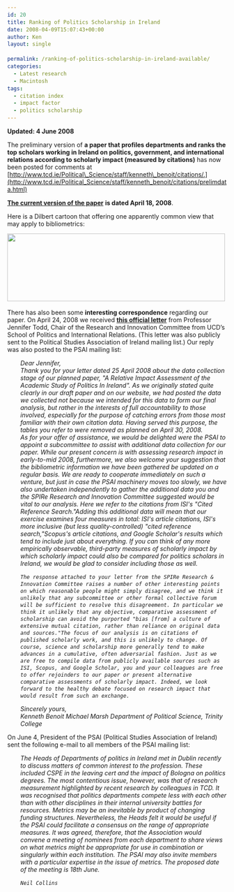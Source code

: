 ```yaml
---
id: 20
title: Ranking of Politics Scholarship in Ireland
date: 2008-04-09T15:07:43+00:00
author: Ken
layout: single

permalink: /ranking-of-politics-scholarship-in-ireland-available/
categories:
  - Latest research
  - Macintosh
tags:
  - citation index
  - impact factor
  - politics scholarship
---
```

**Updated: 4 June 2008**

The preliminary version of **a paper that profiles departments and ranks the top scholars working in Ireland on politics, government, and international relations according to scholarly impact (measured by citations)** has now been posted for comments at [http://www.tcd.ie/Political\_Science/staff/kenneth\_benoit/citations/.](http://www.tcd.ie/Political_Science/staff/kenneth_benoit/citations/prelimdata.html)

[**The current version of the paper**](http://www.tcd.ie/Political_Science/staff/kenneth_benoit/citations/politics_in_ireland_preliminary.pdf) **is dated April 18, 2008**.

Here is a Dilbert cartoon that offering one apparently common view that may apply to bibliometrics:

[<img class="aligncenter size-full wp-image-23" title="dilbert1" src="/assets/images/dilbert1.jpg" alt="" width="500" height="155" srcset="/assets/images/dilbert1.jpg 560w, /assets/images/dilbert1-300x93.jpg 300w" sizes="(max-width: 500px) 100vw, 500px" />](/assets/images/dilbert1.jpg)

There has also been some **interesting correspondence** regarding our paper. On April 24, 2008 we received [**this official letter**](/pdfs/UCDreply28apr2008.pdf "UCD's reply letter on our exercise") from Professor Jennifer Todd, Chair of the Research and Innovation Committee from UCD&#8217;s School of Politics and International Relations. (This letter was also publicly sent to the Political Studies Association of Ireland mailing list.) Our reply was also posted to the PSAI mailing list:

<address style="padding-left: 30px;">
  Dear Jennifer,
</address>

<address style="padding-left: 30px;">
</address>

<address style="padding-left: 30px;">
</address>

<address style="padding-left: 30px;">
  Thank you for your letter dated 25 April 2008 about the data collection stage of our planned paper, "A Relative Impact Assessment of the Academic Study of Politics In Ireland". As we originally stated quite clearly in our draft paper and on our website, we had posted the data we collected not because we intended for this data to form our final analysis, but rather in the interests of full accountability to those involved, especially for the purpose of catching errors from those most familiar with their own citation data. Having served this purpose, the tables you refer to were removed as planned on April 30, 2008.
</address>

<address style="padding-left: 30px;">
  As for your offer of assistance, we would be delighted were the PSAI to appoint a subcommittee to assist with additional data collection for our paper. While our present concern is with assessing research impact in early-to-mid 2008, furthermore, we also welcome your suggestion that the bibliometric information we have been gathered be updated on a regular basis. We are ready to cooperate immediately on such a venture, but just in case the PSAI machinery moves too slowly, we have also undertaken independently to gather the additional data you and the SPIRe Research and Innovation Committee suggested would be vital to our analysis. Here we refer to the citations from ISI's "Cited Reference Search."Adding this additional data will mean that our exercise examines four measures in total: ISI's article citations, ISI's more inclusive (but less quality-controlled) "cited reference search,"Scopus's article citations, and Google Scholar's results which tend to include just about everything. If you can think of any more empirically observable, third-party measures of scholarly impact by which scholarly impact could also be compared for politics scholars in Ireland, we would be glad to consider including those as well.


    The response attached to your letter from the SPIRe Research & Innovation Committee raises a number of other interesting points on which reasonable people might simply disagree, and we think it unlikely that any subcommittee or other formal collective forum will be sufficient to resolve this disagreement. In particular we think it unlikely that any objective, comparative assessment of scholarship can avoid the purported "bias [from] a culture of extensive mutual citation, rather than reliance on original data and sources."The focus of our analysis is on citations of published scholarly work, and this is unlikely to change. Of course, science and scholarship more generally tend to make advances in a cumulative, often adversarial fashion. Just as we are free to compile data from publicly available sources such as ISI, Scopus, and Google Scholar, you and your colleagues are free to offer rejoinders to our paper or present alternative comparative assessments of scholarly impact. Indeed, we look forward to the healthy debate focused on research impact that would result from such an exchange.

</address>

<address style="padding-left: 30px;">
</address>

<address style="padding-left: 30px;">
</address>

<address style="padding-left: 30px;">
</address>

<address style="padding-left: 30px;">
  Sincerely yours,
</address>

<address style="padding-left: 30px;">
</address>

<address style="padding-left: 30px;">
</address>

<address style="padding-left: 30px;">
</address>

<address style="padding-left: 30px;">
  Kenneth Benoit
 Michael Marsh
 Department of Political Science, Trinity College
</address>

<address style="padding-left: 30px;">
</address>

<address style="padding-left: 30px;">
</address>

On June 4, President of the PSAI (Political Studies Association of Ireland) sent the following e-mail to all members of the PSAI mailing list:

<address style="padding-left: 30px;">
  The Heads of Departments of politics in Ireland met in Dublin recently to discuss matters of common interest to the profession. These included CSPE in the leaving cert and the impact of Bologna on politics degrees. The most contentious issue, however, was that of research measurement highlighted by recent research by colleagues in TCD. It was recognised that politics departments compete less with each other than with other disciplines in their internal university battles for resources. Metrics may be an inevitable by product of changing funding structures. Nevertheless, the Heads felt it would be useful if the PSAI could facilitate a consensus on the range of appropriate measures. It was agreed, therefore, that the Association would convene a meeting of nominees from each department to share views on what metrics might be appropriate for use in combination or singularly within each institution. The PSAI may also invite members with a particular expertise in the issue of metrics. The proposed date of the meeting is 18th June.


    Neil Collins

</address>

